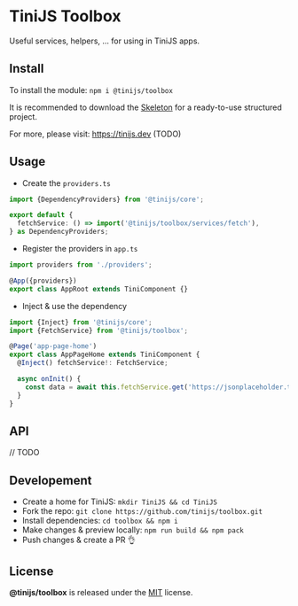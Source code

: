 # TiniJS Toolbox

Useful services, helpers, ... for using in TiniJS apps.

## Install

To install the module: `npm i @tinijs/toolbox`

It is recommended to download the [Skeleton](https://github.com/tinijs/skeleton) for a ready-to-use structured project.

For more, please visit: <https://tinijs.dev> (TODO)

## Usage

- Create the `providers.ts`

```ts
import {DependencyProviders} from '@tinijs/core';

export default {
  fetchService: () => import('@tinijs/toolbox/services/fetch'),
} as DependencyProviders;
```

- Register the providers in `app.ts`

```ts
import providers from './providers';

@App({providers})
export class AppRoot extends TiniComponent {}
```

- Inject & use the dependency

```ts
import {Inject} from '@tinijs/core';
import {FetchService} from '@tinijs/toolbox';

@Page('app-page-home')
export class AppPageHome extends TiniComponent {
  @Inject() fetchService!: FetchService;

  async onInit() {
    const data = await this.fetchService.get('https://jsonplaceholder.typicode.com/todos/1')
  }
}
```

## API

// TODO

## Developement

- Create a home for TiniJS: `mkdir TiniJS && cd TiniJS`
- Fork the repo: `git clone https://github.com/tinijs/toolbox.git`
- Install dependencies: `cd toolbox && npm i`
- Make changes & preview locally: `npm run build && npm pack`
- Push changes & create a PR 👌

## License

**@tinijs/toolbox** is released under the [MIT](https://github.com/tinijs/toolbox/blob/master/LICENSE) license.
